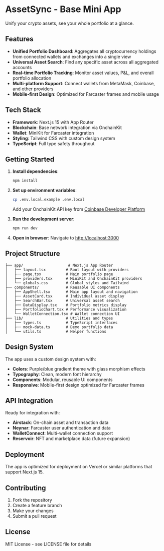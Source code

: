 # AssetSync - Base Mini App

Unify your crypto assets, see your whole portfolio at a glance.

## Features

- **Unified Portfolio Dashboard**: Aggregates all cryptocurrency holdings from connected wallets and exchanges into a single view
- **Universal Asset Search**: Find any specific asset across all aggregated accounts
- **Real-time Portfolio Tracking**: Monitor asset values, P&L, and overall portfolio allocation
- **Multi-platform Support**: Connect wallets from MetaMask, Coinbase, and other providers
- **Mobile-first Design**: Optimized for Farcaster frames and mobile usage

## Tech Stack

- **Framework**: Next.js 15 with App Router
- **Blockchain**: Base network integration via OnchainKit
- **Wallet**: MiniKit for Farcaster integration
- **Styling**: Tailwind CSS with custom design system
- **TypeScript**: Full type safety throughout

## Getting Started

1. **Install dependencies**:
   ```bash
   npm install
   ```

2. **Set up environment variables**:
   ```bash
   cp .env.local.example .env.local
   ```
   Add your OnchainKit API key from [Coinbase Developer Platform](https://portal.cdp.coinbase.com/products/onchainkit)

3. **Run the development server**:
   ```bash
   npm run dev
   ```

4. **Open in browser**:
   Navigate to [http://localhost:3000](http://localhost:3000)

## Project Structure

```
├── app/                    # Next.js App Router
│   ├── layout.tsx         # Root layout with providers
│   ├── page.tsx           # Main portfolio page
│   ├── providers.tsx      # MiniKit and OnchainKit providers
│   └── globals.css        # Global styles and Tailwind
├── components/            # Reusable UI components
│   ├── AppShell.tsx       # Main app layout and navigation
│   ├── AssetCard.tsx      # Individual asset display
│   ├── SearchBar.tsx      # Universal asset search
│   ├── DataDisplay.tsx    # Portfolio metrics display
│   ├── PortfolioChart.tsx # Performance visualization
│   └── WalletConnection.tsx # Wallet connection UI
├── lib/                   # Utilities and types
│   ├── types.ts           # TypeScript interfaces
│   ├── mock-data.ts       # Demo portfolio data
│   └── utils.ts           # Helper functions
```

## Design System

The app uses a custom design system with:

- **Colors**: Purple/blue gradient theme with glass morphism effects
- **Typography**: Clean, modern font hierarchy
- **Components**: Modular, reusable UI components
- **Responsive**: Mobile-first design optimized for Farcaster frames

## API Integration

Ready for integration with:

- **Airstack**: On-chain asset and transaction data
- **Neynar**: Farcaster user authentication and data
- **WalletConnect**: Multi-wallet connection support
- **Reservoir**: NFT and marketplace data (future expansion)

## Deployment

The app is optimized for deployment on Vercel or similar platforms that support Next.js 15.

## Contributing

1. Fork the repository
2. Create a feature branch
3. Make your changes
4. Submit a pull request

## License

MIT License - see LICENSE file for details
